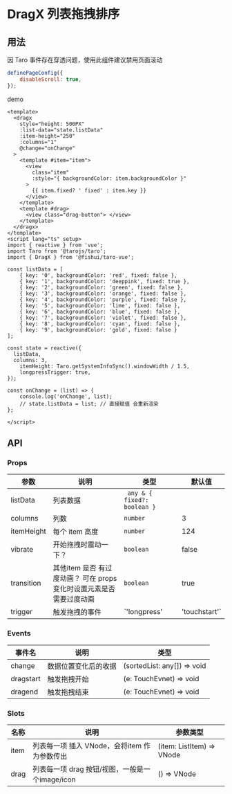 # DragX 列表拖拽排序 


## 用法

因 Taro 事件存在穿透问题，使用此组件建议禁用页面滚动

```js
definePageConfig({
	disableScroll: true,
});
```

demo

```vue
<template>
  <dragx
    style="height: 500PX"
    :list-data="state.listData"
    :item-height="250"
    :columns="1"
    @change="onChange"
  >
    <template #item="item">
      <view
        class="item"
        :style="{ backgroundColor: item.backgroundColor }"
      >
        {{ item.fixed? ' fixed' : item.key }}
      </view>
    </template>
    <template #drag>
      <view class="drag-button"> </view>
    </template>
  </dragx>
</template>
<script lang="ts" setup>
import { reactive } from 'vue';
import Taro from '@tarojs/taro';
import { DragX } from '@fishui/taro-vue';

const listData = [
	{ key: '0', backgroundColor: 'red', fixed: false },
	{ key: '1', backgroundColor: 'deeppink', fixed: true },
	{ key: '2', backgroundColor: 'green', fixed: false },
	{ key: '3', backgroundColor: 'orange', fixed: false },
	{ key: '4', backgroundColor: 'purple', fixed: false },
	{ key: '5', backgroundColor: 'lime', fixed: false },
	{ key: '6', backgroundColor: 'blue', fixed: false },
	{ key: '7', backgroundColor: 'violet', fixed: false },
	{ key: '8', backgroundColor: 'cyan', fixed: false },
	{ key: '9', backgroundColor: 'gold', fixed: false }
];

const state = reactive({
  listData,
  columns: 3,
	itemHeight: Taro.getSystemInfoSync().windowWidth / 1.5,
	longpressTrigger: true,
});

const onChange = (list) => {
	console.log('onChange', list);
	// state.listData = list; // 直接赋值 会重新渲染
};

</script>
```


## API


### Props

| 参数                   | 说明                                                        | 类型           | 默认值      |
| ---------------------- | ----------------------------------------------------------- | -------------- | ----------- |
| listData                | 列表数据           | ` any & { fixed?:  boolean }`       |      |
| columns                | 列数       | `number`        |   3       |
| itemHeight                | 每个 item 高度 | `number`        | 124    |
| vibrate |  开始拖拽时震动一下？ |  `boolean`  |  false        |
| transition | 其他item 是否 有过度动画？ 可在 props 变化时设置元素是否需要过度动画 |  `boolean`  |  true        |
| trigger | 触发拖拽的事件 |  `'longpress' | 'touchstart'`  |  'longpress'      |



### Events

| 事件名           | 说明                   | 类型     |
| ---------------- | ---------------------- | ------------ |
| change            | 数据位置变化后的收据         |  (sortedList: any[]) => void  |
| dragstart        | 触发拖拽开始         |  (e: TouchEvnet) => void  |
| dragend        | 触发拖拽结束      |  (e: TouchEvnet) => void  |

### Slots

| 名称          | 说明                   | 参数类型     |
| ---------------- | ---------------------- | ------------ |
| item            | 列表每一项 插入 VNode，会将item 作为参数传出    |  (item: ListItem) => VNode  |
| drag            | 列表每一项 drag 按钮/视图，一般是一个image/icon    |  () => VNode  |

